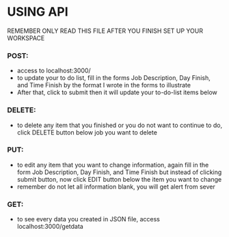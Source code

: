 # USING API

REMEMBER ONLY READ THIS FILE AFTER YOU FINISH SET UP YOUR WORKSPACE

### POST:
- access to localhost:3000/
- to update your to do list, fill in the forms Job Description, Day Finish, and Time Finish by the format I wrote in the forms to illustrate
- After that, click to submit then it will update your to-do-list items below

### DELETE:
- to delete any item that you finished or you do not want to continue to do, click DELETE button below job you want to delete 

### PUT:
- to edit any item that you want to change information, again fill in the form Job Description, Day Finish, and Time Finish but instead of clicking submit button, now click EDIT button below the item you want to change
- remember do not let all information blank, you will get alert from sever

### GET:
- to see every data you created in JSON file, access localhost:3000/getdata
